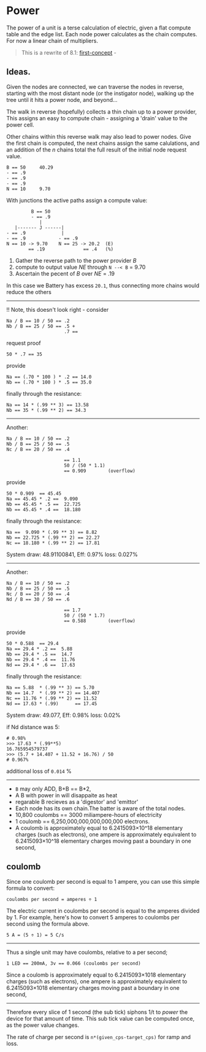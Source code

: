 # Power

The power of a unit is a terse calculation of electric, given a flat compute table and the edge list. Each node power calculates as the chain computes. For now a linear chain of multipliers.


> This is a rewrite of 8.1: [first-concept](first-concept.md) -

## Ideas.

Given the nodes are connected, we can traverse the nodes in reverse, starting with the most distant node (or the instigator node), walking up the tree until it hits a power node, and beyond...

The walk in reverse (hopefully) collects a thin chain up to a power provider, This assigns an easy to compute chain - assigning a 'drain' value to the power cell.

Other chains within this reverse walk may also lead to power nodes. Give the first chain is computed, the next chains assign the same calulations, and an addition of the _n_ chains total the full result of the initial node request value.

    B == 50     40.29
    - == .9
    - == .9
    - == .9
    N == 10     9.70

With junctions the active paths assign a compute value:


             B == 50
             - == .9
                |
       |------- J ------|
    - == .9             |
    - == .9            - == .9
    N == 10 -> 9.70    N == 25 -> 20.2  (E)
            == .19              == .4   (%)


1. Gather the reverse path to the power provider _B_
2. compute to output value _NE_ through `N --< B` = 9.70
3. Ascertain the pecent of _B_ over _NE_ = .19

In this case we Battery has excess `20.1`, thus connecting more chains would reduce the others

---

!! Note, this doesn't look right - consider

    Na / B == 10 / 50 == .2
    Nb / B == 25 / 50 == .5 +
                         .7 ==
request proof

    50 * .7 == 35

provide

    Na == (.70 * 100 ) * .2 == 14.0
    Nb == (.70 * 100 ) * .5 == 35.0

finally through the resistance:

    Na == 14 * (.99 ** 3) == 13.58
    Nb == 35 * (.99 ** 2) == 34.3


---

Another:

    Na / B == 10 / 50 == .2
    Nb / B == 25 / 50 == .5
    Nc / B == 20 / 50 == .4

                         == 1.1
                         50 / (50 * 1.1)
                         == 0.909        (overflow)

provide

    50 * 0.909  == 45.45
    Na == 45.45 * .2 ==  9.090
    Nb == 45.45 * .5 ==  22.725
    Nb == 45.45 * .4 ==  18.180


finally through the resistance:

    Na ==  9.090 * (.99 ** 3) == 8.82
    Nb == 22.725 * (.99 ** 2) == 22.27
    Nc == 18.180 * (.99 ** 2) == 17.81

System draw: 48.91100841, Eff: 0.97% loss: 0.027%


---

Another:

    Na / B == 10 / 50 == .2
    Nb / B == 25 / 50 == .5
    Nc / B == 20 / 50 == .4
    Nd / B == 30 / 50 == .6

                         == 1.7
                         50 / (50 * 1.7)
                         == 0.588        (overflow)

provide

    50 * 0.588  == 29.4
    Na == 29.4 * .2 ==  5.88
    Nb == 29.4 * .5 ==  14.7
    Nb == 29.4 * .4 ==  11.76
    Nd == 29.4 * .6 ==  17.63


finally through the resistance:

    Na == 5.88  * (.99 ** 3) == 5.70
    Nb == 14.7  * (.99 ** 2) == 14.407
    Nc == 11.76 * (.99 ** 2) == 11.52
    Nd == 17.63 * (.99)      == 17.45

System draw: 49.077, Eff: 0.98% loss: 0.02%

if Nd distance was 5:

    # 0.98%
    >>> 17.63 * (.99**5)
    16.765954579737
    >>> (5.7 + 14.407 + 11.52 + 16.76) / 50
    # 0.967%

additional loss of `0.014` %

---

+ `B` may only ADD, B+B == B*2,
+ A B with power in will disappaite as heat
+ regarable B recieves as a 'digestor' and 'emittor'
+ Each node has its own chain.The batter is aware of the total nodes.
+ 10,800 coulombs == 3000 miliampere-hours of electricity
+ 1 coulomb == 6,250,000,000,000,000,000 electrons.
+ A coulomb is approximately equal to 6.2415093×10^18 elementary charges (such as electrons), one ampere is approximately equivalent to 6.2415093×10^18 elementary charges moving past a boundary in one second,

## coulomb

Since one coulomb per second is equal to 1 ampere, you can use this simple formula to convert:

    coulombs per second = amperes ÷ 1

The electric current in coulombs per second is equal to the amperes divided by 1. For example, here's how to convert 5 amperes to coulombs per second using the formula above.

    5 A = (5 ÷ 1) = 5 C/s

---

Thus a single unit may have coulombs, relative to a per second;

    1 LED == 200mA, 3v == 0.066 (coulombs per second)


 Since a coulomb is approximately equal to 6.2415093×1018 elementary charges (such as electrons), one ampere is approximately equivalent to 6.2415093×1018 elementary charges moving past a boundary in one second,

---

Therefore every slice of 1 second (the sub tick) siphons 1/t to _power_ the device for that amount of time. This sub tick value can be computed once, as the power value changes.

The rate of charge per second is `n*(given_cps-target_cps)` for ramp and loss.
